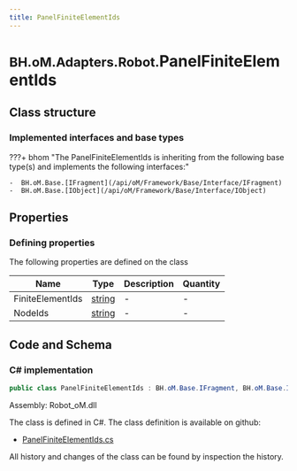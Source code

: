```yaml
---
title: PanelFiniteElementIds
---
```


# <small>BH.oM.Adapters.Robot.</small>**PanelFiniteElementIds**



## Class structure

### Implemented interfaces and base types

???+ bhom "The PanelFiniteElementIds is inheriting from the following base type(s) and implements the following interfaces:"

    -  BH.oM.Base.[IFragment](/api/oM/Framework/Base/Interface/IFragment)
    -  BH.oM.Base.[IObject](/api/oM/Framework/Base/Interface/IObject)


## Properties



### Defining properties

The following properties are defined on the class

| Name             | Type             | Description      | Quantity         |
|------------------|------------------|------------------|------------------|
| FiniteElementIds | [string](https://learn.microsoft.com/en-us/dotnet/api/System.String?view=netstandard-2.0) | - | - |
| NodeIds | [string](https://learn.microsoft.com/en-us/dotnet/api/System.String?view=netstandard-2.0) | - | - |


## Code and Schema

### C# implementation

``` C# title="C#"
public class PanelFiniteElementIds : BH.oM.Base.IFragment, BH.oM.Base.IObject
```

Assembly: Robot_oM.dll

The class is defined in C#. The class definition is available on github:

- [PanelFiniteElementIds.cs](https://github.com/BHoM/Robot_Toolkit/blob/develop/Robot_oM/Fragments\PanelFiniteElementIds.cs)

All history and changes of the class can be found by inspection the history.
